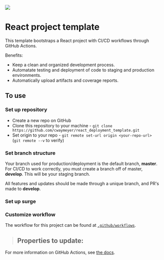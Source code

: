 ![](https://github.com/cwaymeyer/react_deployment_template/workflows/CI/badge.svg?branch=develop&event=push)

# React project template

This template bootstraps a React project with CI/CD workflows through GitHub Actions.

Benefits:

- Keep a clean and organized development process.
- Automatate testing and deployment of code to staging and production environments.
- Automatically upload artifacts and coverage reports.

## To use

### Set up repository

- Create a new repo on GitHub
- Clone this repository to your machine - `git clone https://github.com/cwaymeyer/react_deployment_template.git`
- Set origin to your repo - `git remote set-url origin <your-repo-url>` (`git remote --v` to verify)

### Set branch structure

Your branch used for production/deployment is the default branch, <b>master</b>. For CI/CD to work correctly, you must create a branch off of master, <b>develop</b>. This will be your staging branch.

All features and updates should be made through a unique branch, and PR's made to <b>develop</b>. 

### Set up surge

### Customize workflow

The workflow for this project can be found at [`.github/workflows`](https://github.com/cwaymeyer/react_deployment_template/blob/master/.github/workflows/ci.yml).

> Properties to update:
> - 

For more information on GitHub Actions, see [the docs](https://docs.github.com/en/actions).
